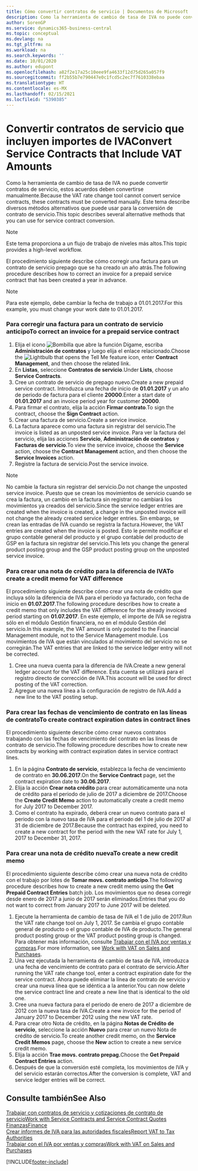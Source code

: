 ```yaml
---
title: Cómo convertir contratos de servicio | Documentos de Microsoft
description: Como la herramienta de cambio de tasa de IVA no puede convertir contratos de servicio, estos acuerdos deben convertirse manualmente. Este tema describe diversos métodos alternativos que puede usar para la conversión de contrato de servicio.
author: SorenGP
ms.service: dynamics365-business-central
ms.topic: conceptual
ms.devlang: na
ms.tgt_pltfrm: na
ms.workload: na
ms.search.keywords: ''
ms.date: 10/01/2020
ms.author: edupont
ms.openlocfilehash: a82f2e17a25c10eee9fa4633f12d75d265a057f9
ms.sourcegitcommit: ff2b55b7e790447e0c1fcd5c2ec7f7610338ebaa
ms.translationtype: HT
ms.contentlocale: es-MX
ms.lasthandoff: 02/15/2021
ms.locfileid: "5390385"
---
```

# <a name="convert-service-contracts-that-include-vat-amounts"></a><span data-ttu-id="0ddb2-104">Convertir contratos de servicio que incluyen importes de IVA</span><span class="sxs-lookup"><span data-stu-id="0ddb2-104">Convert Service Contracts that Include VAT Amounts</span></span>
<span data-ttu-id="0ddb2-105">Como la herramienta de cambio de tasa de IVA no puede convertir contratos de servicio, estos acuerdos deben convertirse manualmente.</span><span class="sxs-lookup"><span data-stu-id="0ddb2-105">Because the VAT rate change tool cannot convert service contracts, these contracts must be converted manually.</span></span> <span data-ttu-id="0ddb2-106">Este tema describe diversos métodos alternativos que puede usar para la conversión de contrato de servicio.</span><span class="sxs-lookup"><span data-stu-id="0ddb2-106">This topic describes several alternative methods that you can use for service contract conversion.</span></span>  

> [!NOTE]  
>  <span data-ttu-id="0ddb2-107">Este tema proporciona a un flujo de trabajo de niveles más altos.</span><span class="sxs-lookup"><span data-stu-id="0ddb2-107">This topic provides a high-level workflow.</span></span>  

 <span data-ttu-id="0ddb2-108">El procedimiento siguiente describe cómo corregir una factura para un contrato de servicio prepago que se ha creado un año atrás.</span><span class="sxs-lookup"><span data-stu-id="0ddb2-108">The following procedure describes how to correct an invoice for a prepaid service contract that has been created a year in advance.</span></span>  

> [!NOTE]  
>  <span data-ttu-id="0ddb2-109">Para este ejemplo, debe cambiar la fecha de trabajo a 01.01.2017.</span><span class="sxs-lookup"><span data-stu-id="0ddb2-109">For this example, you must change your work date to 01.01.2017.</span></span>  

### <a name="to-correct-an-invoice-for-a-prepaid-service-contract"></a><span data-ttu-id="0ddb2-110">Para corregir una factura para un contrato de servicio anticipo</span><span class="sxs-lookup"><span data-stu-id="0ddb2-110">To correct an invoice for a prepaid service contract</span></span>  
1. <span data-ttu-id="0ddb2-111">Elija el icono ![Bombilla que abre la función Dígame](media/ui-search/search_small.png "Dígame qué desea hacer"), escriba **Administración de contratos** y luego elija el enlace relacionado.</span><span class="sxs-lookup"><span data-stu-id="0ddb2-111">Choose the ![Lightbulb that opens the Tell Me feature](media/ui-search/search_small.png "Tell me what you want to do") icon, enter **Contract Management**, and then choose the related link.</span></span>  
2. <span data-ttu-id="0ddb2-112">En **Listas**, seleccione **Contratos de servicio**.</span><span class="sxs-lookup"><span data-stu-id="0ddb2-112">Under **Lists**, choose **Service Contracts**.</span></span>  
3. <span data-ttu-id="0ddb2-113">Cree un contrato de servicio de prepago nuevo.</span><span class="sxs-lookup"><span data-stu-id="0ddb2-113">Create a new prepaid service contract.</span></span> <span data-ttu-id="0ddb2-114">Introduzca una fecha de inicio de **01.01.2017** y un año de periodo de factura para el cliente **20000**.</span><span class="sxs-lookup"><span data-stu-id="0ddb2-114">Enter a start date of **01.01.2017** and an invoice period year for customer **20000**.</span></span>  
4. <span data-ttu-id="0ddb2-115">Para firmar el contrato, elija la acción **Firmar contrato**.</span><span class="sxs-lookup"><span data-stu-id="0ddb2-115">To sign the contract, choose the **Sign Contract** action.</span></span>  
5. <span data-ttu-id="0ddb2-116">Crear una factura de servicio.</span><span class="sxs-lookup"><span data-stu-id="0ddb2-116">Create a service invoice.</span></span>
6. <span data-ttu-id="0ddb2-117">La factura aparece como una factura sin registrar del servicio.</span><span class="sxs-lookup"><span data-stu-id="0ddb2-117">The invoice is listed as an unposted service invoice.</span></span> <span data-ttu-id="0ddb2-118">Para ver la factura del servicio, elija las acciones **Servicio**, **Administración de contratos** y **Facturas de servicio**.</span><span class="sxs-lookup"><span data-stu-id="0ddb2-118">To view the service invoice, choose the **Service** action, choose the **Contract Management** action, and then choose the **Service Invoices** action.</span></span>  
7. <span data-ttu-id="0ddb2-119">Registre la factura de servicio.</span><span class="sxs-lookup"><span data-stu-id="0ddb2-119">Post the service invoice.</span></span>  

> [!NOTE]  
>  <span data-ttu-id="0ddb2-120">No cambie la factura sin registrar del servicio.</span><span class="sxs-lookup"><span data-stu-id="0ddb2-120">Do not change the unposted service invoice.</span></span> <span data-ttu-id="0ddb2-121">Puesto que se crean los movimientos de servicio cuando se crea la factura, un cambio en la factura sin registrar no cambiará los movimientos ya creados del servicio.</span><span class="sxs-lookup"><span data-stu-id="0ddb2-121">Since the service ledger entries are created when the invoice is created, a change in the unposted invoice will not change the already created service ledger entries.</span></span> <span data-ttu-id="0ddb2-122">Sin embargo, se crean las entradas de IVA cuando se registra la factura.</span><span class="sxs-lookup"><span data-stu-id="0ddb2-122">However, the VAT entries are created when the invoice is posted.</span></span> <span data-ttu-id="0ddb2-123">Esto le permite modificar el grupo contable general del producto y el grupo contable del producto de GSP en la factura sin registrar del servicio.</span><span class="sxs-lookup"><span data-stu-id="0ddb2-123">This lets you change the general product posting group and the GSP product posting group on the unposted service invoice.</span></span>  

### <a name="to-create-a-credit-memo-for-vat-difference"></a><span data-ttu-id="0ddb2-124">Para crear una nota de crédito para la diferencia de IVA</span><span class="sxs-lookup"><span data-stu-id="0ddb2-124">To create a credit memo for VAT difference</span></span>  
<span data-ttu-id="0ddb2-125">El procedimiento siguiente describe cómo crear una nota de crédito que incluya sólo la diferencia de IVA para el periodo ya facturado, con fecha de inicio en **01.07.2017**.</span><span class="sxs-lookup"><span data-stu-id="0ddb2-125">The following procedure describes how to create a credit memo that only includes the VAT difference for the already invoiced period starting on **01.07.2017**.</span></span> <span data-ttu-id="0ddb2-126">En este ejemplo, el importe de IVA se registra sólo en el módulo Gestión financiera, no en el módulo Gestión del servicio.</span><span class="sxs-lookup"><span data-stu-id="0ddb2-126">In this example, the VAT amount is only posted to the Financial Management module, not to the Service Management module.</span></span> <span data-ttu-id="0ddb2-127">Los movimientos de IVA que están vinculados al movimiento del servicio no se corregirán.</span><span class="sxs-lookup"><span data-stu-id="0ddb2-127">The VAT entries that are linked to the service ledger entry will not be corrected.</span></span>  

1. <span data-ttu-id="0ddb2-128">Cree una nueva cuenta para la diferencia de IVA.</span><span class="sxs-lookup"><span data-stu-id="0ddb2-128">Create a new general ledger account for the VAT difference.</span></span> <span data-ttu-id="0ddb2-129">Esta cuenta se utilizará para el registro directo de corrección de IVA.</span><span class="sxs-lookup"><span data-stu-id="0ddb2-129">This account will be used for direct posting of the VAT correction.</span></span>  
2. <span data-ttu-id="0ddb2-130">Agregue una nueva línea a la configuración de registro de IVA.</span><span class="sxs-lookup"><span data-stu-id="0ddb2-130">Add a new line to the VAT posting setup.</span></span>  

### <a name="to-create-contract-expiration-dates-in-contract-lines"></a><span data-ttu-id="0ddb2-131">Para crear las fechas de vencimiento de contrato en las líneas de contrato</span><span class="sxs-lookup"><span data-stu-id="0ddb2-131">To create contract expiration dates in contract lines</span></span>  
<span data-ttu-id="0ddb2-132">El procedimiento siguiente describe cómo crear nuevos contratos trabajando con las fechas de vencimiento del contrato en las líneas de contrato de servicio.</span><span class="sxs-lookup"><span data-stu-id="0ddb2-132">The following procedure describes how to create new contracts by working with contract expiration dates in service contract lines.</span></span>  

1. <span data-ttu-id="0ddb2-133">En la página **Contrato de servicio**, establezca la fecha de vencimiento de contrato en **30.06.2017**.</span><span class="sxs-lookup"><span data-stu-id="0ddb2-133">On the **Service Contract** page, set the contract expiration date to **30.06.2017**.</span></span>  
2. <span data-ttu-id="0ddb2-134">Elija la acción **Crear nota crédito** para crear automáticamente una nota de crédito para el periodo de julio de 2017 a diciembre de 2017.</span><span class="sxs-lookup"><span data-stu-id="0ddb2-134">Choose the **Create Credit Memo** action to automatically create a credit memo for July 2017 to December 2017.</span></span>  
3. <span data-ttu-id="0ddb2-135">Como el contrato ha expirado, deberá crear un nuevo contrato para el periodo con la nuevo tasa de IVA para el periodo del 1 de julio de 2017 al 31 de diciembre de 2017.</span><span class="sxs-lookup"><span data-stu-id="0ddb2-135">Because the contract has expired, you need to create a new contract for the period with the new VAT rate for July 1, 2017 to December 31, 2017.</span></span>  

### <a name="to-create-a-new-credit-memo"></a><span data-ttu-id="0ddb2-136">Para crear una nota de crédito nueva</span><span class="sxs-lookup"><span data-stu-id="0ddb2-136">To create a new credit memo</span></span>  
<span data-ttu-id="0ddb2-137">El procedimiento siguiente describe cómo crear una nueva nota de crédito con el trabajo por lotes de **Tomar movs. contrato anticipo**.</span><span class="sxs-lookup"><span data-stu-id="0ddb2-137">The following procedure describes how to create a new credit memo using the **Get Prepaid Contract Entries** batch job.</span></span> <span data-ttu-id="0ddb2-138">Los movimientos que no desea corregir desde enero de 2017 a junio de 2017 serán eliminados.</span><span class="sxs-lookup"><span data-stu-id="0ddb2-138">Entries that you do not want to correct from January 2017 to June 2017 will be deleted.</span></span>  

1. <span data-ttu-id="0ddb2-139">Ejecute la herramienta de cambio de tasa de IVA el 1 de julio de 2017.</span><span class="sxs-lookup"><span data-stu-id="0ddb2-139">Run the VAT rate change tool on July 1, 2017.</span></span> <span data-ttu-id="0ddb2-140">Se cambia el grupo contable general de producto o el grupo contable de IVA de producto.</span><span class="sxs-lookup"><span data-stu-id="0ddb2-140">The general product posting group or the VAT product posting group is changed.</span></span> <span data-ttu-id="0ddb2-141">Para obtener más información, consulte [Trabajar con el IVA por ventas y compras](finance-work-with-vat.md).</span><span class="sxs-lookup"><span data-stu-id="0ddb2-141">For more information, see [Work with VAT on Sales and Purchases](finance-work-with-vat.md).</span></span>  
2. <span data-ttu-id="0ddb2-142">Una vez ejecutada la herramienta de cambio de tasa de IVA, introduzca una fecha de vencimiento de contrato para el contrato de servicio.</span><span class="sxs-lookup"><span data-stu-id="0ddb2-142">After running the VAT rate change tool, enter a contract expiration date for the service contract.</span></span> <span data-ttu-id="0ddb2-143">Ahora puede eliminar la línea de contrato de servicio y crear una nueva línea que se idéntica a la anterior.</span><span class="sxs-lookup"><span data-stu-id="0ddb2-143">You can now delete the service contract line and create a new line that is identical to the old one.</span></span>  
3. <span data-ttu-id="0ddb2-144">Cree una nueva factura para el periodo de enero de 2017 a diciembre de 2012 con la nueva tasa de IVA.</span><span class="sxs-lookup"><span data-stu-id="0ddb2-144">Create a new invoice for the period of January 2017 to December 2012 using the new VAT rate.</span></span>  
4. <span data-ttu-id="0ddb2-145">Para crear otro Nota de crédito, en la página **Notas de Crédito de servicio**, seleccione la acción **Nuevo** para crear un nuevo Nota de crédito de servicio.</span><span class="sxs-lookup"><span data-stu-id="0ddb2-145">To create another credit memo, on the **Service Credit Memos** page, choose the **New** action to create a new service credit memo.</span></span>  
5. <span data-ttu-id="0ddb2-146">Elija la acción **Trae movs. contrato prepag.**</span><span class="sxs-lookup"><span data-stu-id="0ddb2-146">Choose the **Get Prepaid Contract Entries** action.</span></span>  
6. <span data-ttu-id="0ddb2-147">Después de que la conversión esté completa, los movimientos de IVA y del servicio estarán correctos.</span><span class="sxs-lookup"><span data-stu-id="0ddb2-147">After the conversion is complete, VAT and service ledger entries will be correct.</span></span>  

## <a name="see-also"></a><span data-ttu-id="0ddb2-148">Consulte también</span><span class="sxs-lookup"><span data-stu-id="0ddb2-148">See Also</span></span>  
[<span data-ttu-id="0ddb2-149">Trabajar con contratos de servicio y cotizaciones de contrato de servicio</span><span class="sxs-lookup"><span data-stu-id="0ddb2-149">Work with Service Contracts and Service Contract Quotes</span></span>](service-how-to-create-service-contracts-and-service-contract-quotes.md)  
[<span data-ttu-id="0ddb2-150">Finanzas</span><span class="sxs-lookup"><span data-stu-id="0ddb2-150">Finance</span></span>](finance.md)  
[<span data-ttu-id="0ddb2-151">Crear informes de IVA para las autoridades fiscales</span><span class="sxs-lookup"><span data-stu-id="0ddb2-151">Report VAT to Tax Authorities</span></span>](finance-how-report-vat.md)  
[<span data-ttu-id="0ddb2-152">Trabajar con el IVA por ventas y compras</span><span class="sxs-lookup"><span data-stu-id="0ddb2-152">Work with VAT on Sales and Purchases</span></span>](finance-work-with-vat.md)  


[!INCLUDE[footer-include](includes/footer-banner.md)]